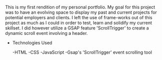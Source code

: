 This is my first rendition of my personal portfolio. My goal for this project was to have an evolving space to display my past and current projects for potential employers and clients. I left the use of frame-works out of this project as much as I could in order to test, learn and solidify my current skillset. I did however utilize a GSAP feature 'ScrollTrigger' to create a dynamic scroll event involving a header.


- Technologies Used

  -HTML
  -CSS
  -JavaScript
  -Gsap's 'ScrollTrigger' event scrolling tool
